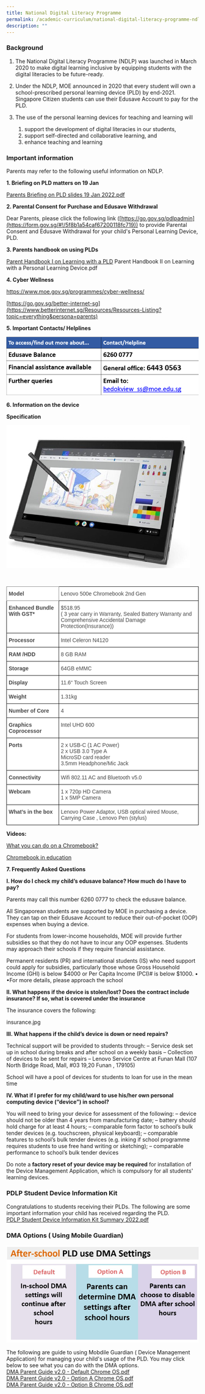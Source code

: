 ```yaml
---
title: National Digital Literacy Programme
permalink: /academic-curriculum/national-digital-literacy-programme-ndlp
description: ""
---
```

### Background

1. The National Digital Literacy Programme (NDLP) was launched in March 2020 to make digital learning inclusive by equipping students with the digital literacies to be future-ready.

2. Under the NDLP, MOE announced in 2020 that every student will own a school-prescribed personal learning device (PLD) by end-2021. Singapore Citizen students can use their Edusave Account to pay for the PLD.

3. The use of the personal learning devices for teaching and learning will

      1) support the development of digital literacies in our students,
      2) support self-directed and collaborative learning, and
      3) enhance teaching and learning

### Important information

Parents may refer to the following useful information on NDLP.

**1. Briefing on PLD matters on 19 Jan** 

[Parents Briefing on PLD slides 19 Jan 2022.pdf](/files/Parents%20Briefing%20on%20PLD%20slides%2019%20Jan%202022.pdf)

**2. Parental Consent for Purchase and Edusave Withdrawal**

Dear Parents,  please click the following link ([https://go.gov.sg/pdlpadmin](https://form.gov.sg/#!/5f8b1a54caf67200118fc719))  to provide Parental Consent and Edusave Withdrawal for your child's Personal Learning Device, PLD. 

**3. Parents handbook on using PLDs**

[Parent Handbook I on Learning with a PLD](/files/Parent%20Handbook%20I%20on%20Learning%20with%20a%20PLD.pdf)
Parent Handbook II on Learning with a Personal Learning Device.pdf

**4. Cyber Wellness** 

https://www.moe.gov.sg/programmes/cyber-wellness/ <br>

[https://go.gov.sg/better-internet-sg](https://www.betterinternet.sg/Resources/Resources-Listing?topic=everything&persona=parents)

**5. Important Contacts/ Helplines**

![Important Contacts/ Helplines](/images/Important%20Contacts.png)

**6. Information on the device**

**Specification**

![PLD](/images/PLD.jpg)

<BR>

<style type="text/css">
.tg  {border-collapse:collapse;border-spacing:0;}
.tg td{border-color:black;border-style:solid;border-width:1px;font-family:Arial, sans-serif;font-size:14px;
  overflow:hidden;padding:10px 5px;word-break:normal;}
.tg th{border-color:black;border-style:solid;border-width:1px;font-family:Arial, sans-serif;font-size:14px;
  font-weight:normal;overflow:hidden;padding:10px 5px;word-break:normal;}
.tg .tg-fwnj{background-color:#FFF;color:#454545;text-align:left;vertical-align:top}
.tg .tg-j7gb{background-color:#FFF;border-color:inherit;color:#454545;font-weight:bold;text-align:left;vertical-align:top}
.tg .tg-9u4g{background-color:#FFF;color:#454545;font-weight:bold;text-align:left;vertical-align:top}
</style>
<table class="tg">
<thead>
  <tr>
    <th class="tg-j7gb">Model</th>
    <th class="tg-fwnj">Lenovo 500e Chromebook 2nd Gen</th>
  </tr>
</thead>
<tbody>
  <tr>
    <td class="tg-9u4g">Enhanced Bundle With GST*</td>
    <td class="tg-fwnj">$518.95<br>( 3 year carry in Warranty, Sealed Battery Warranty and Comprehensive Accidental Damage Protection(Insurance))</td>
  </tr>
  <tr>
    <td class="tg-9u4g">Processor</td>
    <td class="tg-fwnj">Intel Celeron N4120</td>
  </tr>
  <tr>
    <td class="tg-9u4g">RAM /HDD</td>
    <td class="tg-fwnj">8 GB RAM</td>
  </tr>
  <tr>
    <td class="tg-9u4g">Storage</td>
    <td class="tg-fwnj">64GB eMMC</td>
  </tr>
  <tr>
    <td class="tg-9u4g">Display</td>
    <td class="tg-fwnj">11.6“ Touch Screen</td>
  </tr>
  <tr>
    <td class="tg-9u4g">Weight</td>
    <td class="tg-fwnj">1.31kg</td>
  </tr>
  <tr>
    <td class="tg-9u4g">Number of Core</td>
    <td class="tg-fwnj">4</td>
  </tr>
  <tr>
    <td class="tg-9u4g">Graphics Coprocessor</td>
    <td class="tg-fwnj">Intel UHD 600</td>
  </tr>
  <tr>
    <td class="tg-9u4g">Ports</td>
    <td class="tg-fwnj">2 x USB-C (1 AC Power)<br>2 x USB 3.0 Type A<br>MicroSD card reader<br>3.5mm Headphone/Mic Jack</td>
  </tr>
  <tr>
    <td class="tg-9u4g">Connectivity</td>
    <td class="tg-fwnj">Wifi 802.11 AC and Bluetooth v5.0</td>
  </tr>
  <tr>
    <td class="tg-9u4g">Webcam</td>
    <td class="tg-fwnj">1 x 720p HD Camera<br>1 x 5MP Camera</td>
  </tr>
  <tr>
    <td class="tg-9u4g">What’s in the box</td>
    <td class="tg-fwnj">Lenovo Power Adaptor, USB optical wired Mouse, Carrying Case , Lenovo Pen (stylus)</td>
  </tr>
</tbody>
</table>

**Videos:**

 [What you can do on a Chromebook?](https://www.youtube.com/watch?v=e2HdZVn4V68)

[Chromebook in education](https://www.youtube.com/watch?v=mSbZQNJwPuI)

**7. Frequently Asked Questions**

**I. How do I check my child’s edusave balance? How much do I have to pay?**

Parents may call this number 6260 0777 to check the edusave balance.

All Singaporean students are supported by MOE in purchasing a device. They can tap on their Edusave Account to reduce their out-of-pocket (OOP) expenses when buying a device.

For students from lower-income households, MOE will provide further subsidies so that they do not have to incur any OOP expenses. Students may approach their schools if they require financial assistance.

Permanent residents (PR) and international students (IS) who need support could apply for subsidies, particularly those whose Gross Household Income (GHI) is below $4000 or Per Capita Income (PCI)# is below $1000. • •For more details, please approach the school

**II. What happens if the device is stolen/lost? Does the contract include insurance? If so, what is covered under the insurance**

The insurance covers the following:

insurance.jpg

**III. What happens if the child’s device is down or need repairs?**

Technical support will be provided to students through:
– Service desk set up in school during breaks and after school on a weekly basis
– Collection of devices to be sent for repairs
– Lenovo Service Centre at Funan Mall (107 North Bridge Road, Mall, #03 19,20 Funan , 179105)

School will have a pool of devices for students to loan for use in the mean time

**IV. What if I prefer for my child/ward to use his/her own personal computing device (“device”) in school?**

You will need to bring your device for assessment of the following:
– device should not be older than 4 years from manufacturing date;
– battery should hold charge for at least 4 hours;
– comparable form factor to school’s bulk tender devices (e.g. touchscreen,
physical keyboard);
– comparable features to school’s bulk tender devices (e.g. inking if school
programme requires students to use free hand writing or sketching);
– comparable performance to school’s bulk tender devices

Do note a **factory reset of your device may be required** for installation of the
Device Management Application, which is compulsory for all students' learning
devices.


### PDLP Student Device Information Kit

Congratulations to students receiving their PLDs.
The following are some important information your child has received regarding the PLD. <BR>
[PDLP Student Device Information Kit Summary 2022.pdf](/files/PDLP%20Student%20Device%20Information%20Kit%20Summary%202022.pdf)

### DMA Options ( Using Mobile Guardian)

![DMA Options ( Using Mobile Guardian)](/images/DMA%20options.jpg)

The following are guide to using Mobdile Guardian ( Device Management Application) for managing your child's usage of the PLD.
You may click below to see what you can do with the DMA options. <br>
[DMA Parent Guide v2.0 - Default Chrome OS.pdf](/files/DMA%20Parent%20Guide%20Default%20Chrome%20OS.pdf) <br>
[DMA Parent Guide v2.0 - Option A Chrome OS.pdf](/files/DMA%20Parent%20Guide%20Option%20A%20Chrome%20OS.pdf) <br>
[DMA Parent Guide v2.0 - Option B Chrome OS.pdf](/files/DMA%20Parent%20Guide%20Option%20B%20Chrome%20OS.pdf)
